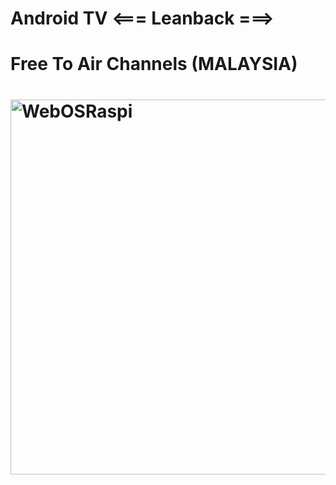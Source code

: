 # Android TV <=== Leanback ===>

# Free To Air Channels (MALAYSIA)

# <img src="https://raw.githubusercontent.com/suaji/testing/master/screenshots/WebOS%20Raspi.jpg" width="600px" align="center" alt="WebOSRaspi"/>
